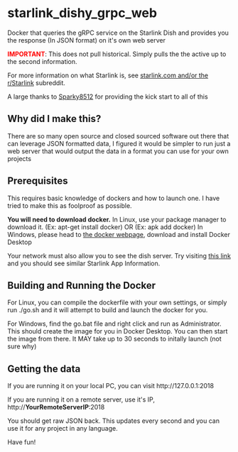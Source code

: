 # starlink_dishy_grpc_web
<p>Docker that queries the gRPC service on the Starlink Dish and provides you the response (In JSON format) on it's own web server</p>

<p><b style="color: red;">IMPORTANT</b>: This does not pull historical. Simply pulls the the active up to the second information.</p> 

<p>For more information on what Starlink is, see <a href="http://starlink.com">starlink.com and/or the <a href="https://www.reddit.com/r/Starlink/new/">r/Starlink</a> subreddit.</p>

<p>A large thanks to <a href="https://github.com/sparky8512">Sparky8512</a> for providing the kick start to all of this</p>

<h2>Why did I make this?</h2>
<p>There are so many open source and closed sourced software out there that can leverage JSON formatted data, I figured it would be simpler to run just a web server that would output the data in a format you can use for your own projects</p>

<h2>Prerequisites</h2>
<p>This requires basic knowledge of dockers and how to launch one. I have tried to make this as foolproof as possible.</p>

<p><b>You will need to download docker.</b>
In Linux, use your package manager to download it. (Ex: apt-get install docker) OR (Ex: apk add docker)
In Windows, please head to <a href="https://www.docker.com/products/docker-desktop" target="docker">the docker webpage</a>, download and install Docker Desktop </p>

<p>Your network must also allow you to see the dish server. Try visiting <a href="http://192.168.100.1" taget="dishy">this link</a> and you should see similar Starlink App Information.</p>

<h2>Building and Running the Docker</h2>

<p>For Linux, you can compile the dockerfile with your own settings, or simply run ./go.sh and it will attempt to build and launch the docker for you.</p>

<p>For Windows, find the go.bat file and right click and run as Administrator. This should create the image for you in Docker Desktop.  
You can then start the image from there. It MAY take up to 30 seconds to initally launch (not sure why)</p>

<h2>Getting the data</h2>

<p>If you are running it on your local PC, you can visit http://127.0.0.1:2018

If you are running it on a remote server, use it's IP, http://**YourRemoteServerIP**:2018

You should get raw JSON back. This updates every second and you can use it for any project in any language.</p>

Have fun!
